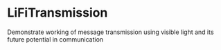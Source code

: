 # LiFiTransmission
Demonstrate working of message transmission using visible light and its future potential in communication
